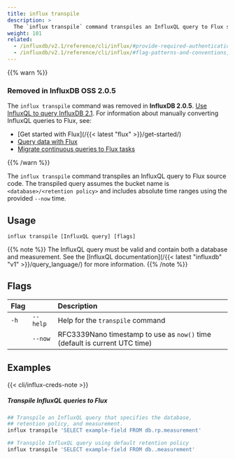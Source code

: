 ```yaml
---
title: influx transpile
description: >
  The `influx transpile` command transpiles an InfluxQL query to Flux source code.
weight: 101
related:
  - /influxdb/v2.1/reference/cli/influx/#provide-required-authentication-credentials, influx CLI—Provide required authentication credentials
  - /influxdb/v2.1/reference/cli/influx/#flag-patterns-and-conventions, influx CLI—Flag patterns and conventions
---
```


{{% warn %}}
### Removed in InfluxDB OSS 2.0.5
The `influx transpile` command was removed in **InfluxDB 2.0.5**.
[Use InfluxQL to query InfluxDB 2.1](/influxdb/v2.1/query-data/influxql/).
For information about manually converting InfluxQL queries to Flux, see:

- [Get started with Flux](/{{< latest "flux" >}}/get-started/)
- [Query data with Flux](/influxdb/v2.1/query-data/flux/)
- [Migrate continuous queries to Flux tasks](/influxdb/%762.1/upgrade/v1-to-v2/migrate-cqs/)
  <!-- Used the hex code in the link above to prevent v2.1 -> cloud replacement -->
{{% /warn %}}

The `influx transpile` command transpiles an InfluxQL query to Flux source code.
The transpiled query assumes the bucket name is `<database>/<retention policy>`
and includes absolute time ranges using the provided `--now` time.

## Usage
```
influx transpile [InfluxQL query] [flags]
```

{{% note %}}
The InfluxQL query must be valid and contain both a database and measurement.
See the [InfluxQL documentation](/{{< latest "influxdb" "v1" >}}/query_language/) for more information.
{{% /note %}}

## Flags
| Flag |          | Description                                                                |
|:---- |:---      |:-----------                                                                |
| `-h` | `--help` | Help for the `transpile` command                                           |
|      | `--now`  | RFC3339Nano timestamp to use as `now()` time (default is current UTC time) |

## Examples

{{< cli/influx-creds-note >}}

##### Transpile InfluxQL queries to Flux
```sh
## Transpile an InfluxQL query that specifies the database,
## retention policy, and measurement.
influx transpile 'SELECT example-field FROM db.rp.measurement'

## Transpile InfluxQL query using default retention policy
influx transpile 'SELECT example-field FROM db..measurement'
```
